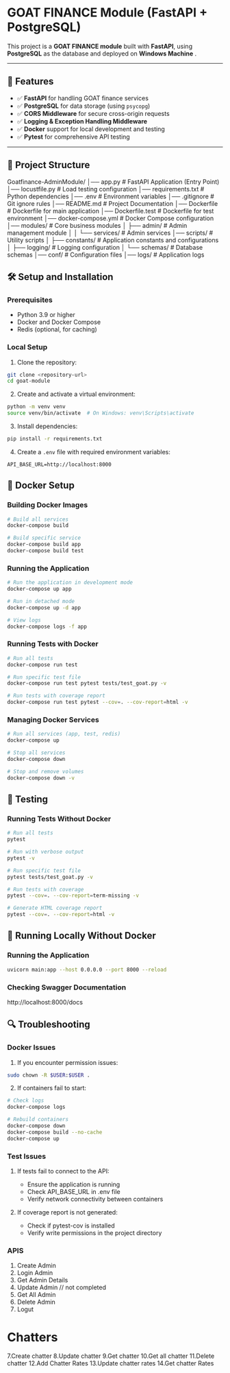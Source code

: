 # **GOAT FINANCE Module (FastAPI + PostgreSQL)**  

This project is a **GOAT FINANCE module** built with **FastAPI**, using **PostgreSQL** as the database and deployed on **Windows Machine** .

---

## **🚀 Features**
- ✅ **FastAPI** for handling GOAT finance services  
- ✅ **PostgreSQL** for data storage (using `psycopg`)   
- ✅ **CORS Middleware** for secure cross-origin requests  
- ✅ **Logging & Exception Handling Middleware**  
- ✅ **Docker** support for local development and testing
- ✅ **Pytest** for comprehensive API testing

---

## **📂 Project Structure**
Goatfinance-AdminModule/
│── app.py                    # FastAPI Application (Entry Point)
│── locustfile.py            # Load testing configuration
│── requirements.txt         # Python dependencies
│── .env                     # Environment variables
│── .gitignore              # Git ignore rules
│── README.md               # Project Documentation
│── Dockerfile              # Dockerfile for main application
│── Dockerfile.test         # Dockerfile for test environment
│── docker-compose.yml      # Docker Compose configuration
│── modules/                # Core business modules
│   ├── admin/             # Admin management module
│   │   └── services/      # Admin services
│── scripts/               # Utility scripts
│   ├── constants/        # Application constants and configurations
│   ├── logging/         # Logging configuration
│   └── schemas/         # Database schemas
│── conf/                # Configuration files
│── logs/               # Application logs

## **🛠️ Setup and Installation**

### Prerequisites
- Python 3.9 or higher
- Docker and Docker Compose
- Redis (optional, for caching)

### Local Setup
1. Clone the repository:
```bash
git clone <repository-url>
cd goat-module
```

2. Create and activate a virtual environment:
```bash
python -m venv venv
source venv/bin/activate  # On Windows: venv\Scripts\activate
```

3. Install dependencies:
```bash
pip install -r requirements.txt
```

4. Create a `.env` file with required environment variables:
```env
API_BASE_URL=http://localhost:8000
```

## **🐳 Docker Setup**

### Building Docker Images
```bash
# Build all services
docker-compose build

# Build specific service
docker-compose build app
docker-compose build test
```

### Running the Application
```bash
# Run the application in development mode
docker-compose up app

# Run in detached mode
docker-compose up -d app

# View logs
docker-compose logs -f app
```

### Running Tests with Docker
```bash
# Run all tests
docker-compose run test

# Run specific test file
docker-compose run test pytest tests/test_goat.py -v

# Run tests with coverage report
docker-compose run test pytest --cov=. --cov-report=html -v
```

### Managing Docker Services
```bash
# Run all services (app, test, redis)
docker-compose up

# Stop all services
docker-compose down

# Stop and remove volumes
docker-compose down -v
```

## **🧪 Testing**

### Running Tests Without Docker
```bash
# Run all tests
pytest

# Run with verbose output
pytest -v

# Run specific test file
pytest tests/test_goat.py -v

# Run tests with coverage
pytest --cov=. --cov-report=term-missing -v

# Generate HTML coverage report
pytest --cov=. --cov-report=html -v
```

## **🚀 Running Locally Without Docker**

### Running the Application
```bash
uvicorn main:app --host 0.0.0.0 --port 8000 --reload
```

### Checking Swagger Documentation
http://localhost:8000/docs

## **🔍 Troubleshooting**

### Docker Issues
1. If you encounter permission issues:
```bash
sudo chown -R $USER:$USER .
```

2. If containers fail to start:
```bash
# Check logs
docker-compose logs

# Rebuild containers
docker-compose down
docker-compose build --no-cache
docker-compose up
```

### Test Issues
1. If tests fail to connect to the API:
   - Ensure the application is running
   - Check API_BASE_URL in .env file
   - Verify network connectivity between containers

2. If coverage report is not generated:
   - Check if pytest-cov is installed
   - Verify write permissions in the project directory

### APIS 
1. Create Admin
2. Login Admin
3. Get Admin Details
4. Update Admin // not completed
5. Get All Admin
6. Delete Admin
7. Logut

# Chatters
7.Create chatter
8.Update chatter
9.Get chatter
10.Get all chatter
11.Delete chatter
12.Add Chatter Rates
13.Update chatter rates
14.Get chatter Rates



